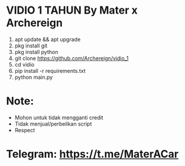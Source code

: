 # VIDIO 1 TAHUN By Mater x Archereign

1. apt update && apt upgrade
2. pkg install git
3. pkg install python
4. git clone https://github.com/Archereign/vidio_1
5. cd vidio
6. pip install -r requirements.txt
7. python main.py

# Note:

- Mohon untuk tidak mengganti credit
- Tidak menjual/perbelikan script
- Respect

# Telegram: https://t.me/MaterACar
